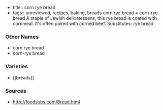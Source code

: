 - title:: corn rye bread
- tags:: unreviewed, recipes, baking, breads
corn rye bread = corn-rye bread A staple of Jewish delicatessens, this rye bread is coated with cornmeal. It's often paired with corned beef. Substitutes: rye bread

### Other Names

* corn rye bread
* corn-rye bread

### Varieties

* [[breads]]

### Sources
* http://foodsubs.com/Bread.html
